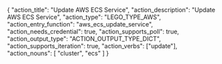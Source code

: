 {
"action_title": "Update AWS ECS Service",
"action_description": "Update AWS ECS Service",
"action_type": "LEGO_TYPE_AWS",
"action_entry_function": "aws_ecs_update_service",
"action_needs_credential": true,
"action_supports_poll": true,
"action_output_type": "ACTION_OUTPUT_TYPE_DICT",
"action_supports_iteration": true,
"action_verbs": ["update"],
"action_nouns": [
"cluster",
"ecs"
]
}
